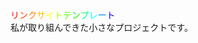 <div><span style="color: #ff0000">リ</span><span style="color: #ff4000">ン</span><span style="color: #ff7f00">ク</span><span style="color: #ffbf00">サ</span><span style="color: #ffff00">イ</span><span style="color: #aaff00">ト</span><span style="color: #55ff00">テ</span><span style="color: #00ff00">ン</span><span style="color: #00ff80">プ</span><span style="color: #00ffff">レ</span><span style="color: #0080ff">ー</span><span style="color: #0000ff">ト</span></div>
私が取り組んできた小さなプロジェクトです。
